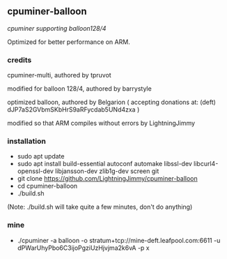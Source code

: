 ## cpuminer-balloon
_cpuminer supporting balloon128/4_

Optimized for better performance on ARM.

### credits
cpuminer-multi, authored by tpruvot

modified for balloon 128/4, authored by barrystyle

optimized balloon, authored by Belgarion ( accepting donations at: (deft) dJP7aS2GVbmSKbHrS9aRFycdab5UNd4zxa )

modified so that ARM compiles without errors by LightningJimmy

### installation
 * sudo apt update
 * sudo apt install build-essential autoconf automake libssl-dev libcurl4-openssl-dev libjansson-dev zlib1g-dev screen git
 * git clone https://github.com/LightningJimmy/cpuminer-balloon
 * cd cpuminer-balloon
 * ./build.sh
 
 (Note: ./build.sh will take quite a few minutes, don't do anything)

### mine
 * ./cpuminer -a balloon -o stratum+tcp://mine-deft.leafpool.com:6611 -u dPWarUhyPbo6C3ijoPgziUzHjvjma2k6vA -p x
